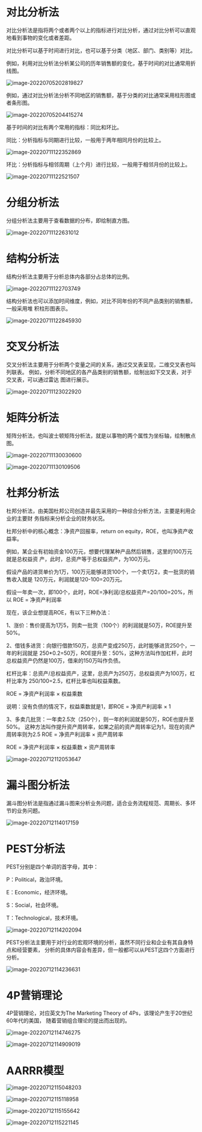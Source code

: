 # 对比分析法

对比分析法是指将两个或者两个以上的指标进行对比分析，通过对比分析可以直观地看到事物的变化或者差距。

对比分析可以基于时间进行对比，也可以基于分类（地区、部门、类别等）对比。 

例如，利用对比分析法分析某公司的历年销售额的变化，基于时间的对比通常用折线图。

![image-20220705202819827](https://github.com/DraymondKris/DataAnalysis/blob/main/%E5%AF%B9%E6%AF%94%E5%88%86%E6%9E%90(%E5%9C%B0%E5%8C%BA).png)

例如，通过对比分析法分析不同地区的销售额，基于分类的对比通常采用柱形图或者条形图。

![image-20220705204415274](对比分析(地区).png)

基于时间的对比有两个常用的指标：同比和环比。

同比：分析指标与同期进行比较，一般用于两年相同月份的比较上。 

![image-20220711122352869](同比.png)

环比：分析指标与相邻周期（上个月）进行比较，一般用于相邻月份的比较上。

![image-20220711122521507](环比.png)

# 分组分析法

分组分析法主要用于查看数据的分布，即绘制直方图。

![image-20220711122631012](分组分析法.png)

# 结构分析法

结构分析法主要用于分析总体内各部分占总体的比例。

![image-20220711122703749](结构分析1.png)

结构分析法也可以添加时间维度，例如，对比不同年份的不同产品类别的销售额，一般采用堆 积柱形图表示。

![image-20220711122845930](img\结构分析2.png)

# 交叉分析法

交叉分析法主要用于分析两个变量之间的关系，通过交叉表呈现，二维交叉表也叫列联表。 例如，分析不同地区的各产品类别的销售额，绘制出如下交叉表，对于交叉表，可以通过雷达 图进行展示。

![image-20220711123022920](交叉分析法.png)

# 矩阵分析法

矩阵分析法，也叫波士顿矩阵分析法，就是以事物的两个属性为坐标轴，绘制散点图。

![image-20220711130030600](矩阵分析.png)

![image-20220711130109506](矩阵分析2.png)

# 杜邦分析法

杜邦分析法，由美国杜邦公司创造并最先采用的一种综合分析方法，主要是利用企业的主要财 务指标来分析企业的财务状况。

杜邦分析中的核心概念：净资产回报率，return on equity，ROE，也叫净资产收益率。

例如，某企业有初始资金100万元，想要代理某种产品然后销售，这里的100万元就是总权益资 产，此时，总资产等于总权益资产，为100万元。

假设产品的进货单价为1万，100万元能够进货100个，一个卖1万2，卖一批货的销售收入就是 120万元，利润就是120-100=20万元。

假设一年卖一次，即100个，此时，ROE=净利润/总权益资产=20/100=20%，所以 ROE = 净资产利润率

现在，该企业想提高ROE，有以下三种办法：

1、涨价：售价提高为1万5，则卖一批货（100个）的利润就是50万，ROE提升至50%。

2、借钱多进货：向银行借款150万，总资产变成250万，此时能够进货250个，一年的利润就是 250*0.2=50万，ROE提升至：50%，这种方法叫作加杠杆，此时总权益资产仍然是100万，借来的150万叫作负债。

杠杆比率：总资产/总权益资产，这里，总资产为250万，总权益资产为100万，杠杆比率为 250/100=2.5，杠杆比率也叫权益乘数。

ROE = 净资产利润率 × 权益乘数

说明：没有负债的情况下，权益乘数就是1，即ROE = 净资产利润率 × 1

3、多卖几批货：一年卖2.5次（250个），则一年的利润就是50万，ROE也提升至50%。 这种方法叫作提升资产周转率，如果之前的资产周转率记为1，现在的资产周转率则为2.5 ROE = 净资产利润率 × 资产周转率

ROE = 净资产利润率 × 权益乘数 × 资产周转率

![image-20220712112053647](杜邦分析法.png)

# 漏斗图分析法

漏斗图分析法是指通过漏斗图来分析业务问题，适合业务流程规范、周期长、多环节的业务问题。

![image-20220712114017159](漏斗图分析法.png)

# PEST分析法

PEST分别是四个单词的首字母，其中：

P：Political，政治环境。

E：Economic，经济环境。

S：Social，社会环境。

T：Technological，技术环境。

![image-20220712114202094](PEST1.png)

PEST分析法主要用于对行业的宏观环境的分析，虽然不同行业和企业有其自身特点和经营要素， 分析的具体内容会有差异，但一般都可以从PEST这四个方面进行分析。

![image-20220712114236631](PEST2.png)

# 4P营销理论

4P营销理论，对应英文为The Marketing Theory of 4Ps，该理论产生于20世纪60年代的美国， 随着营销组合理论的提出而出现的。

![image-20220712114746275](4P营销理论.png)

![image-20220712114909019](4P2.png)

# AARRR模型

![image-20220712115048203](AARRR1.png)

![image-20220712115118958](AARRR2.png)

![image-20220712115155642](AARRR3.png)

![image-20220712115221145](AARRR4.png)







